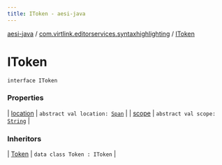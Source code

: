 ```yaml
---
title: IToken - aesi-java
---
```


[aesi-java](../../index.html) / [com.virtlink.editorservices.syntaxhighlighting](../index.html) / [IToken](.)

# IToken

`interface IToken`

### Properties

| [location](location.html) | `abstract val location: `[`Span`](../../com.virtlink.editorservices/-span/index.html) |
| [scope](scope.html) | `abstract val scope: `[`String`](https://kotlinlang.org/api/latest/jvm/stdlib/kotlin/-string/index.html) |

### Inheritors

| [Token](../-token/index.html) | `data class Token : IToken` |

